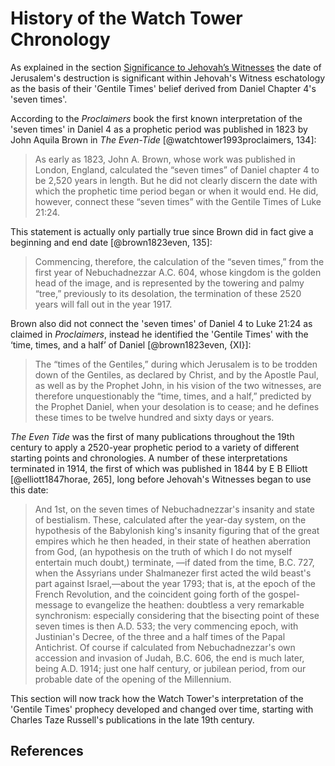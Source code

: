 # History of the Watch Tower Chronology

As explained in the section [Significance to Jehovah’s Witnesses](../../introduction/significance.md) the date of
Jerusalem's destruction is significant within Jehovah's Witness eschatology as the basis of their 'Gentile Times' belief
derived from Daniel Chapter 4's 'seven times'.

According to the _Proclaimers_ book the first known interpretation of the 'seven times' in Daniel 4 as a prophetic
period was published in 1823 by John Aquila Brown in _The Even-Tide_ [@watchtower1993proclaimers, 134]:

> As early as 1823, John A. Brown, whose work was published in London, England, calculated the “seven times” of Daniel
> chapter 4 to be 2,520 years in length. But he did not clearly discern the date with which the prophetic time period
> began or when it would end. He did, however, connect these “seven times” with the Gentile Times of Luke 21:24.

This statement is actually only partially true since Brown did in fact give a beginning and end date [@brown1823even,
135]:

> Commencing, therefore, the calculation of the “seven times,” from the first year of Nebuchadnezzar A.C. 604, whose
> kingdom is the golden head of the image, and is represented by the towering and palmy “tree,” previously to its
> desolation, the termination of these 2520 years will fall out in the year 1917.

Brown also did not connect the 'seven times' of Daniel 4 to Luke 21:24 as claimed in _Proclaimers_, instead he
identified the 'Gentile Times' with the ‘time, times, and a half’ of Daniel [@brown1823even, {XI}]:

> The “times of the Gentiles,” during which Jerusalem is to be trodden down of the Gentiles, as declared by Christ, and
> by the Apostle Paul, as well as by the Prophet John, in his vision of the two witnesses, are therefore unquestionably
> the “time, times, and a half,” predicted by the Prophet Daniel, when your desolation is to cease; and he defines these
> times to be twelve hundred and sixty days or years.

_The Even Tide_ was the first of many publications throughout the 19th century to apply a 2520-year prophetic period to
a variety of different starting points and chronologies. A number of these interpretations terminated in 1914, the first
of which was published in 1844 by E B Elliott [@elliott1847horae, 265], long before Jehovah's Witnesses began to use
this date:

> And 1st, on the seven times of Nebuchadnezzar's insanity and state of bestialism. These, calculated after the year-day
> system, on the hypothesis of the Babylonish king's insanity figuring that of the great empires which he then headed,
> in their state of heathen aberration from God, (an hypothesis on the truth of which I do not myself entertain much
> doubt,) terminate, —if dated from the time, B.C. 727, when the Assyrians under Shalmanezer first acted the wild
> beast's part against Israel,—about the year 1793; that is, at the epoch of the French Revolution, and the coincident
> going forth of the gospel-message to evangelize the heathen: doubtless a very remarkable synchronism: especially
> considering that the bisecting point of these seven times is then A.D. 533; the very commencing epoch, with
> Justinian's Decree, of the three and a half times of the Papal Antichrist. Of course if calculated from
> Nebuchadnezzar's own accession and invasion of Judah, B.C. 606, the end is much later, being A.D. 1914; just one half
> century, or jubilean period, from our probable date of the opening of the Millennium.

This section will now track how the Watch Tower's interpretation of the 'Gentile Times' prophecy developed and changed
over time, starting with Charles Taze Russell's publications in the late 19th century.

## References
